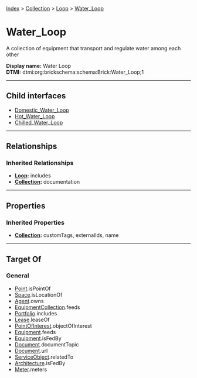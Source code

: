 [Index](../../../index.md) > [Collection](../../Collection.md) > [Loop](../Loop.md) > [Water_Loop](#)
# Water_Loop

A collection of equipment that transport and regulate water among each other


**Display name:** Water Loop<br />
**DTMI:** dtmi:org:brickschema:schema:Brick:Water_Loop;1

---

## Child interfaces
* [Domestic_Water_Loop](Domestic_Water_Loop.md)
* [Hot_Water_Loop](Hot_Water_Loop.md)
* [Chilled_Water_Loop](Chilled_Water_Loop.md)

---

## Relationships

### Inherited Relationships
* **[Loop](../Loop.md):** includes
* **[Collection](../../Collection.md):** documentation

---

## Properties

### Inherited Properties
* **[Collection](../../Collection.md):** customTags, externalIds, name

---

## Target Of
### General
* [Point](../../../Point/Point.md).isPointOf
* [Space](../../../Space/Space.md).isLocationOf
* [Agent](../../../Agent/Agent.md).owns
* [EquipmentCollection](../../EquipmentCollection.md).feeds
* [Portfolio](../../Portfolio.md).includes
* [Lease](../../../Event/Lease.md).leaseOf
* [PointOfInterest](../../../Information/PointOfInterest.md).objectOfInterest
* [Equipment](../../../Asset/Equipment/Equipment.md).feeds
* [Equipment](../../../Asset/Equipment/Equipment.md).isFedBy
* [Document](../../../Information/Document/Document.md).documentTopic
* [Document](../../../Information/Document/Document.md).url
* [ServiceObject](../../../Information/ServiceObject/ServiceObject.md).relatedTo
* [Architecture](../../../Space/Architecture/Architecture.md).isFedBy
* [Meter](../../../Asset/Equipment/Meter/Meter.md).meters
